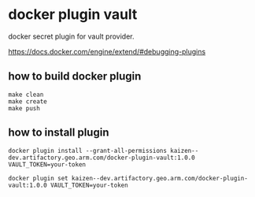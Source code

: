 # docker plugin vault

docker secret plugin for vault provider.

<https://docs.docker.com/engine/extend/#debugging-plugins>

## how to build docker plugin

    make clean
    make create
    make push


## how to install plugin
 
    docker plugin install --grant-all-permissions kaizen--dev.artifactory.geo.arm.com/docker-plugin-vault:1.0.0 VAULT_TOKEN=your-token

    docker plugin set kaizen--dev.artifactory.geo.arm.com/docker-plugin-vault:1.0.0 VAULT_TOKEN=your-token
